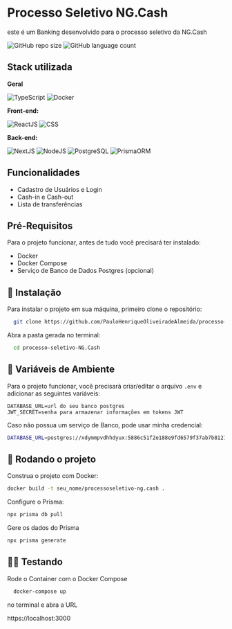 
# Processo Seletivo NG.Cash

este é um Banking desenvolvido para o processo seletivo da NG.Cash

![GitHub repo size](https://img.shields.io/github/repo-size/pauloHenriqueOliveiradeAlmeida/processo-seletivo-NG.Cash?style=for-the-badge)  ![GitHub language count](https://img.shields.io/github/languages/count/pauloHenriqueOliveiradeAlmeida/processo-seletivo-NG.Cash?style=for-the-badge)


## Stack utilizada

**Geral**

![TypeScript](https://img.shields.io/badge/-typescript-336791?logo=typescript&logoColor=white&style=for-the-badge)
![Docker](https://img.shields.io/badge/-docker-0db7ed?logo=Docker&logoColor=white&style=for-the-badge)

**Front-end:**

![ReactJS](https://img.shields.io/badge/-ReactJs-61DAFB?logo=react&logoColor=black&style=for-the-badge) ![CSS](https://img.shields.io/badge/CSS3-blue?logo=css3&logoColor=white&style=for-the-badge)

**Back-end:**

![NextJS](https://img.shields.io/badge/-NextJS-black?style=for-the-badge&logo=next.js)
![NodeJS](https://img.shields.io/badge/-NodeJS-green?style=for-the-badge&logo=node.js&logoColor=white)
![PostgreSQL](https://img.shields.io/badge/-postgresql-336791?logo=postgresql&logoColor=white&style=for-the-badge)
![PrismaORM](https://img.shields.io/badge/-prisma-black?logo=prisma&logoColor=white&style=for-the-badge)

## Funcionalidades

- Cadastro de Usuários e Login
- Cash-in e Cash-out
- Lista de transferências


## Pré-Requisitos

Para o projeto funcionar, antes de tudo você precisará ter instalado:

* Docker
* Docker Compose
* Serviço de Banco de Dados Postgres (opcional)


## 🚀 Instalação

Para instalar o projeto em sua máquina, primeiro clone o repositório:

```bash
  git clone https://github.com/PauloHenriqueOliveiradeAlmeida/processo-seletivo-NG.Cash.git
```
Abra a pasta gerada no terminal:
```bash
  cd processo-seletivo-NG.Cash
```
## 👾 Variáveis de Ambiente
Para o projeto funcionar, você precisará criar/editar o arquivo
```.env``` e adicionar as seguintes variáveis:

```.env
DATABASE_URL=url do seu banco postgres
JWT_SECRET=senha para armazenar informações em tokens JWT
```
Caso não possua um serviço de Banco, pode usar minha credencial:

```bash
DATABASE_URL=postgres://xdymmpvdhhdyux:5886c51f2e188e9fd6579f37ab7b812123c67f6e9bcb168586be0fbfc5338881@ec2-54-157-16-196.compute-1.amazonaws.com:5432/d3olu8si36l82q
```


## 🚀 Rodando o projeto

Construa o projeto com Docker:

```bash
docker build -t seu_nome/processoseletivo-ng.cash .
```

Configure o Prisma:

```bash
npx prisma db pull
```

Gere os dados do Prisma
```bash
npx prisma generate
```

## 🏃‍♂️ Testando

Rode o Container com o Docker Compose
```bash
  docker-compose up
```
no terminal e abra a URL

https://localhost:3000
